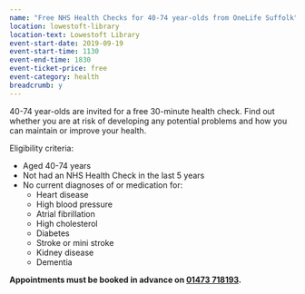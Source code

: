 ```yaml
---
name: "Free NHS Health Checks for 40-74 year-olds from OneLife Suffolk"
location: lowestoft-library
location-text: Lowestoft Library
event-start-date: 2019-09-19
event-start-time: 1130
event-end-time: 1830
event-ticket-price: free
event-category: health
breadcrumb: y
---
```


40-74 year-olds are invited for a free 30-minute health check. Find out whether you are at risk of developing any potential problems and how you can maintain or improve your health.

Eligibility criteria:

* Aged 40-74 years
* Not had an NHS Health Check in the last 5 years
* No current diagnoses of or medication for:
    * Heart disease
    * High blood pressure
    * Atrial fibrillation
    * High cholesterol
    * Diabetes
    * Stroke or mini stroke
    * Kidney disease
    * Dementia

**Appointments must be booked in advance on [01473 718193](tel:01473718193).**
